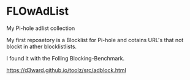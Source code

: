 # FLOwAdList
My Pi-hole adlist collection

My first reposetory is a Blocklist for Pi-hole and cotains URL's that not blockt in ather blocklistlists.

I found it with the Folling Blocking-Benchmark.

https://d3ward.github.io/toolz/src/adblock.html
